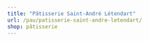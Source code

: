 ```yaml
---
title: "Pâtisserie Saint-André Létendart"
url: /pau/patisserie-saint-andre-letendart/
shop: pâtisserie
---
```

